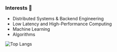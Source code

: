 <h3>Interests 🔎</h3>

- Distributed Systems & Backend Engineering 
- Low Latency and High-Performance Computing
- Machine Learning
- Algorithms

![Top Langs](https://github-readme-stats-prashun-deys-projects.vercel.app/api/top-langs/?username=prashundey&hide=javascript,html,css)
